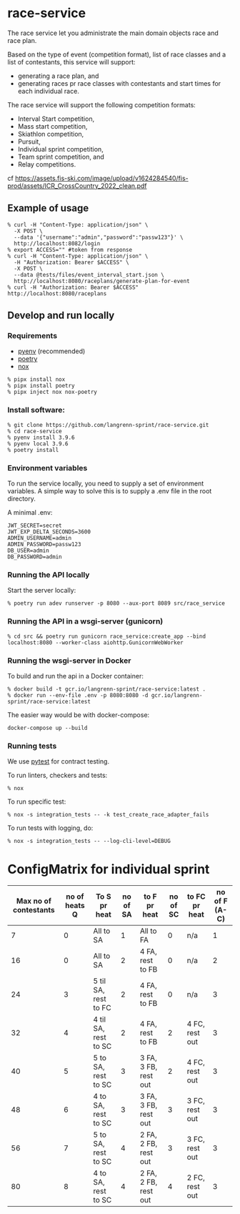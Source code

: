 # race-service
The race service let you administrate the main domain objects race and race plan.

Based on the type of event (competition format), list of race classes and a list of contestants, this service will support:

- generating a race plan, and
- generating races pr race classes with contestants and start times for each individual race.

The race service will support the following competition formats:

- Interval Start competition,
- Mass start competition,
- Skiathlon competition,
- Pursuit,
- Individual sprint competition,
- Team sprint competition, and
- Relay competitions.

cf https://assets.fis-ski.com/image/upload/v1624284540/fis-prod/assets/ICR_CrossCountry_2022_clean.pdf

## Example of usage
```
% curl -H "Content-Type: application/json" \
  -X POST \
  --data '{"username":"admin","password":"passw123"}' \
  http://localhost:8082/login
% export ACCESS="" #token from response
% curl -H "Content-Type: application/json" \
  -H "Authorization: Bearer $ACCESS" \
  -X POST \
  --data @tests/files/event_interval_start.json \
  http://localhost:8080/raceplans/generate-plan-for-event
% curl -H "Authorization: Bearer $ACCESS"  http://localhost:8080/raceplans
```

## Develop and run locally
### Requirements
- [pyenv](https://github.com/pyenv/pyenv) (recommended)
- [poetry](https://python-poetry.org/)
- [nox](https://nox.thea.codes/en/stable/)

```
% pipx install nox
% pipx install poetry
% pipx inject nox nox-poetry
```

### Install software:
```
% git clone https://github.com/langrenn-sprint/race-service.git
% cd race-service
% pyenv install 3.9.6
% pyenv local 3.9.6
% poetry install
```
### Environment variables
To run the service locally, you need to supply a set of environment variables. A simple way to solve this is to supply a .env file in the root directory.

A minimal .env:
```
JWT_SECRET=secret
JWT_EXP_DELTA_SECONDS=3600
ADMIN_USERNAME=admin
ADMIN_PASSWORD=passw123
DB_USER=admin
DB_PASSWORD=admin
```

### Running the API locally
Start the server locally:
```
% poetry run adev runserver -p 8080 --aux-port 8089 src/race_service
```
### Running the API in a wsgi-server (gunicorn)
```
% cd src && poetry run gunicorn race_service:create_app --bind localhost:8080 --worker-class aiohttp.GunicornWebWorker
```
### Running the wsgi-server in Docker
To build and run the api in a Docker container:
```
% docker build -t gcr.io/langrenn-sprint/race-service:latest .
% docker run --env-file .env -p 8080:8080 -d gcr.io/langrenn-sprint/race-service:latest
```
The easier way would be with docker-compose:
```
docker-compose up --build
```
### Running tests
We use [pytest](https://docs.pytest.org/en/latest/) for contract testing.

To run linters, checkers and tests:
```
% nox
```
To run specific test:
```
% nox -s integration_tests -- -k test_create_race_adapter_fails
```
To run tests with logging, do:
```
% nox -s integration_tests -- --log-cli-level=DEBUG
```

# ConfigMatrix for individual sprint
| Max no of contestants	|no of heats Q|	To S pr heat |	no of SA | to F pr heat	| no of SC | to FC pr heat | no of F (A-C) |
| --------------------- | ------------|	---- |	-------- | ---	| ---------| ---- | ---- |
| 7  | 0 | All to SA | 1 | All to FA    | 0 |  n/a | 1 |
| 16 | 0 | All to SA | 2 | 4 FA, rest to FB | 0 | n/a  | 2 |
| 24 | 3 | 5 til SA, rest to FC | 2 | 4 FA, rest to FB | 0 | n/a |	3 |
| 32 | 4 | 4 til SA, rest to SC |	2 | 4 FA, rest to FB | 2 |	4 FC, rest out | 3 |
| 40 | 5 | 5 to SA, rest to SC |	3 |	3 FA, 3 FB, rest out |	2	|4 FC, rest out	| 3 |
| 48 | 6 | 4 to SA, rest to SC	| 3	| 3 FA, 3 FB, rest out |	3	|3 FC, rest out	| 3 |
| 56 | 7 | 5 to SA, rest to SC	| 4	| 2 FA, 2 FB, rest out |	3	|3 FC, rest out	| 3 |
| 80 | 8 | 4 to SA, rest to SC	| 4	| 2 FA, 2 FB, rest out |	4	|2 FC, rest out	| 3 |
